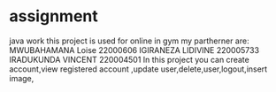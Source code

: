# assignment
java work
this project is used for online in gym
my partherner are:
MWUBAHAMANA Loise 22000606
IGIRANEZA LIDIVINE 220005733
IRADUKUNDA VINCENT 220004501
In this project you can create account,view registered account ,update user,delete,user,logout,insert image,
